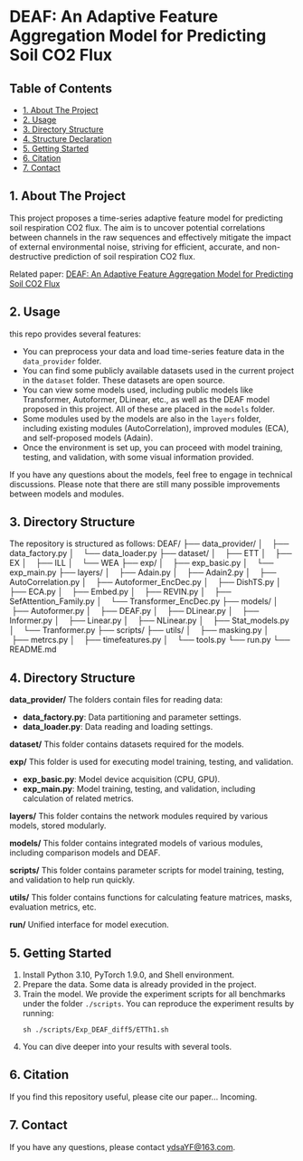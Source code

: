 # DEAF: An Adaptive Feature Aggregation Model for Predicting Soil CO2 Flux
## Table of Contents
- [1. About The Project](#Project) 
-  [2. Usage](#directory-structure) 
- [3. Directory Structure](#usage) 
- [4. Structure Declaration](#Structure-declaration)
- [5. Getting Started](#Getting-Started) 
- [6. Citation](#contact)
- [7. Contact](#contact)
## 1. About The Project
This project proposes a time-series adaptive feature model for predicting soil respiration CO2 flux. The aim is to uncover potential correlations between channels in the raw sequences and effectively mitigate the impact of external environmental noise, striving for efficient, accurate, and non-destructive prediction of soil respiration CO2 flux.

Related paper: [DEAF: An Adaptive Feature Aggregation Model for Predicting Soil CO2 Flux](linking)

## 2. Usage
this repo provides several features:
- You can preprocess your data and load time-series feature data in the `data_provider` folder.
- You can find some publicly available datasets used in the current project in the `dataset` folder. These datasets are open source.
- You can view some models used, including public models like Transformer, Autoformer, DLinear, etc., as well as the DEAF model proposed in this project. All of these are placed in the `models` folder.
- Some modules used by the models are also in the `layers` folder, including existing modules (AutoCorrelation), improved modules (ECA), and self-proposed models (Adain).
- Once the environment is set up, you can proceed with model training, testing, and validation, with some visual information provided.

If you have any questions about the models, feel free to engage in technical discussions. Please note that there are still many possible improvements between models and modules.

## 3. Directory Structure
The repository is structured as follows:
DEAF/
├── data_provider/
│  &nbsp; &nbsp;├── data_factory.py
│  &nbsp; &nbsp;└── data_loader.py
├── dataset/
│  &nbsp; &nbsp;├── ETT
│  &nbsp; &nbsp;├── EX
│  &nbsp; &nbsp;├── ILL
│  &nbsp; &nbsp;└──  WEA
├── exp/
│&nbsp; &nbsp; ├── exp_basic.py
│ &nbsp; &nbsp;└── exp_main.py
├── layers/
│ &nbsp; &nbsp;├── Adain.py
│ &nbsp; &nbsp;├── Adain2.py
│&nbsp; &nbsp; ├── AutoCorrelation.py
│ &nbsp; &nbsp;├── Autoformer_EncDec.py
│&nbsp; &nbsp; ├── DishTS.py
│&nbsp; &nbsp; ├── ECA.py
│ &nbsp; &nbsp;├── Embed.py
│&nbsp; &nbsp; ├── REVIN.py
│&nbsp; &nbsp; ├── SefAttention_Family.py
│&nbsp; &nbsp; └── Transformer_EncDec.py
├── models/
│ &nbsp; &nbsp;├── Autoformer.py
│ &nbsp; &nbsp;├── DEAF.py
│ &nbsp; &nbsp;├── DLinear.py
│ &nbsp; &nbsp;├── Informer.py
│&nbsp; &nbsp; ├── Linear.py
│&nbsp; &nbsp; ├── NLinear.py
│ &nbsp; &nbsp;├── Stat_models.py
│ &nbsp; &nbsp;└── Tranformer.py
├── scripts/
├── utils/
│ &nbsp; &nbsp;├── masking.py
│ &nbsp; &nbsp;├── metrcs.py
│ &nbsp; &nbsp;├── timefeatures.py
│ &nbsp; &nbsp;└── tools.py
└── run.py
└── README.md

## 4. Directory Structure
**data_provider/**
The folders contain files for reading data:
- **data_factory.py**: Data partitioning and parameter settings.
- **data_loader.py**: Data reading and loading settings.

**dataset/**
This folder contains datasets required for the models.

**exp/**
This folder is used for executing model training, testing, and validation.
- **exp_basic.py**: Model device acquisition (CPU, GPU).
- **exp_main.py**: Model training, testing, and validation, including calculation of related metrics.

**layers/**
This folder contains the network modules required by various models, stored modularly.

**models/**
This folder contains integrated models of various modules, including comparison models and DEAF.

**scripts/**
This folder contains parameter scripts for model training, testing, and validation to help run quickly.

**utils/**
This folder contains functions for calculating feature matrices, masks, evaluation metrics, etc.

**run/**
Unified interface for model execution.

## 5. Getting Started

1. Install Python 3.10, PyTorch 1.9.0, and Shell environment.
2. Prepare the data. Some data is already provided in the project.
3. Train the model. We provide the experiment scripts for all benchmarks under the folder `./scripts`. You can reproduce the experiment results by running:
   ```
   sh ./scripts/Exp_DEAF_diff5/ETTh1.sh
   ```
4. You can dive deeper into your results with several tools.

## 6. Citation

If you find this repository useful, please cite our paper... Incoming.

## 7. Contact

If you have any questions, please contact [ydsaYF@163.com](mailto:ydsaYF@163.com).
